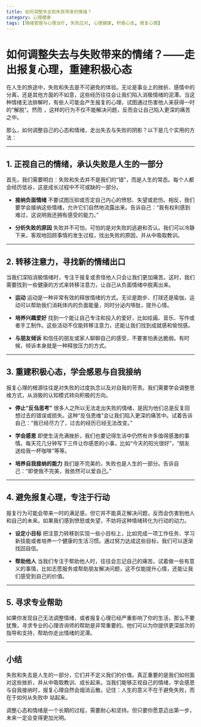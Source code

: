 ```yaml
---
title: 如何调整失去和失败带来的情绪？
category: 心理健康
tags: [情绪管理与心理治疗, 失败应对, 心理健康, 积极心态, 报复心理]
---
```

# 如何调整失去与失败带来的情绪？——走出报复心理，重建积极心态

在人生的旅途中，失败和失去是不可避免的体验。无论是事业上的挫折、感情中的分离，还是其他方面的不如意，这些经历往往会让我们陷入消极情绪的泥潭。当这种情绪无法排解时，有些人可能会产生报复的心理，试图通过伤害他人来获得一时的“解脱”。然而
，这样的行为不仅不能解决问题，反而会让自己陷入更深的痛苦之中。

那么，如何调整自己的心态和情绪，走出失去与失败的阴影？以下是几个实用的方法：

---

## 1. **正视自己的情绪，承认失败是人生的一部分**

首先，我们需要明白：失败和失去并不是我们的“错”，而是人生的常态。每个人都会经历低谷，这是成长过程中不可或缺的一部分。

- **接纳负面情绪**
  不要试图压抑或否定自己内心的愤怒、失望或悲伤。相反，我们要学会接纳这些情绪，允许它们自然地流露出来。告诉自己：“我有权利感到难过，这说明我还拥有感受的能力。”

- **分析失败的原因**
  失败并不可怕，可怕的是对失败的逃避和否认。我们可以冷静下来，客观地回顾事情的发生过程，找出失败的原因，并从中吸取教训。

---

## 2. **转移注意力，寻找新的情绪出口**

当我们深陷消极情绪时，专注于报复或责怪他人只会让我们更加痛苦。这时，我们需要找到一些健康的方式来转移注意力，让自己从负面情绪中脱离出来。

- **运动**
  运动是一种非常有效的释放情绪的方式。无论是跑步、打球还是瑜伽，运动可以帮助我们消耗体内的负面能量，同时分泌内啡肽，提升心情。

- **培养兴趣爱好**
  找到一个能让自己专注和投入的爱好，比如绘画、音乐、写作或者手工制作。这些活动不仅能转移注意力，还能让我们找到成就感和愉悦感。

- **与朋友倾诉**
  和信任的朋友或家人聊聊自己的感受，不要害怕表达脆弱。有时候，倾诉本身就是一种释放压力的方式。

---

## 3. **重建积极心态，学会感恩与自我接纳**

报复心理的根源往往是对失败的过度执念以及对自我的苛责。我们需要学会调整思维方式，从消极的认知模式转向积极的方向。

- **停止“反刍思考”**
  很多人之所以无法走出失败的情绪，是因为他们总是反复回想过去的错误或损失。这种“反刍思维”会让我们陷入更深的痛苦中。试着告诉自己：“我已经尽力了，过去的经历已经无法改变。”

- **学会感恩**
  即使生活充满挫折，我们也要记得生活中仍然有许多值得感激的事情。每天花几分钟写下三件让你感恩的小事，比如“今天的阳光很好”，“朋友送给我一杯咖啡”等等。

- **培养自我接纳的能力**
  我们是不完美的，失败也是人生的一部分。告诉自己：“即使我不完美，我依然可以爱自己。”

---

## 4. **避免报复心理，专注于行动**

报复行为可能会带来一时的满足感，但它并不能真正解决问题，反而会伤害到他人和自己的未来。如果我们感到愤怒或失望，不妨将这种情绪转化为行动的动力。

- **设定小目标**
  把注意力转移到实现一些小目标上，比如完成一项工作任务、学习新技能或者培养一个健康的生活习惯。通过努力达成这些目标，我们可以逐渐找回自信。

- **帮助他人**
  当我们专注于帮助他人时，往往会忘记自己的痛苦。试着做一些有意义的事情，比如志愿服务或帮助朋友解决问题，这不仅能提升心情，还能让我们感受到自己的价值。

---

## 5. **寻求专业帮助**

如果你发现自己无法调整情绪，或者报复心理已经严重影响了你的生活，那么不要犹豫，寻求专业的心理咨询师的帮助是非常重要的。他们可以为你提供更深层次的指导和支持，帮助你走出情绪的泥潭。

---

## 小结

失败和失去是人生的一部分，它们并不定义我们的价值。真正重要的是我们如何面对这些挫折，并从中吸取教训、成长起来。当我们能够正视自己的情绪，学会感恩与自我接纳时，报复心理自然会烟消云散。记住：人生的意义不在于避免失败，而在于如何从失败中
站起来。

调整心态和情绪是一个长期的过程，需要耐心和坚持。但只要你愿意迈出第一步，未来一定会变得更加光明。